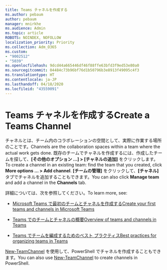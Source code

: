 ```yaml
---
title: Teams チャネルを作成する
ms.author: pebaum
author: pebaum
manager: mnirkhe
ms.audience: Admin
ms.topic: article
ROBOTS: NOINDEX, NOFOLLOW
localization_priority: Priority
ms.collection: Adm_O365
ms.custom:
- "9002512"
- "5039"
ms.openlocfilehash: 9dcd44a665446df46f88ffe63bfd3f9ed53e80a0
ms.sourcegitcommit: 04484c73b96bf76d1b50796b3e8913f49095c4f3
ms.translationtype: HT
ms.contentlocale: ja-JP
ms.lasthandoff: 04/18/2020
ms.locfileid: "43559091"
---
```

# <a name="create-a-teams-channel"></a><span data-ttu-id="9ca60-102">Teams チャネルを作成する</span><span class="sxs-lookup"><span data-stu-id="9ca60-102">Create a Teams Channel</span></span>

<span data-ttu-id="9ca60-103">チャネルとは、チーム内のコラボレーションの空間として、実際に作業する場所のことです。</span><span class="sxs-lookup"><span data-stu-id="9ca60-103">Channels are the collaboration spaces within a team where the actual work gets done.</span></span> <span data-ttu-id="9ca60-104">既存のチームでチャネルを作成するには、作成したチームを探して、**[その他のオプション ...] > [チャネルの追加]** をクリックします。</span><span class="sxs-lookup"><span data-stu-id="9ca60-104">To create a channel in an existing team: find the team that you created, click **More options ... > Add channel**.</span></span> <span data-ttu-id="9ca60-105">**[チームの管理]** をクリックして、**[チャネル]** タブでチャネルを追加することもできます。</span><span class="sxs-lookup"><span data-stu-id="9ca60-105">You can also click **Manage team** and add a channel in the **Channels** tab.</span></span>

<span data-ttu-id="9ca60-106">詳細については、次を参照してください。</span><span class="sxs-lookup"><span data-stu-id="9ca60-106">To learn more, see:</span></span>

- [<span data-ttu-id="9ca60-107">Microsoft Teams で最初のチームとチャネルを作成する</span><span class="sxs-lookup"><span data-stu-id="9ca60-107">Create your first teams and channels in Microsoft Teams</span></span>](https://docs.microsoft.com/MicrosoftTeams/get-started-with-teams-create-your-first-teams-and-channels)

- [<span data-ttu-id="9ca60-108">Teams でのチームとチャネルの概要</span><span class="sxs-lookup"><span data-stu-id="9ca60-108">Overview of teams and channels in Teams</span></span>](https://docs.microsoft.com/microsoftteams/teams-channels-overview)

- [<span data-ttu-id="9ca60-109">Teams でチームを編成するためのベスト プラクティス</span><span class="sxs-lookup"><span data-stu-id="9ca60-109">Best practices for organizing teams in Teams</span></span>](https://docs.microsoft.com/MicrosoftTeams/best-practices-organizing)

<span data-ttu-id="9ca60-110">[New-TeamChannel](https://docs.microsoft.com/powershell/module/teams/new-teamchannel?view=teams-ps) を使用して、PowerShell でチャネルを作成することもできます。</span><span class="sxs-lookup"><span data-stu-id="9ca60-110">You can also use [New-TeamChannel](https://docs.microsoft.com/powershell/module/teams/new-teamchannel?view=teams-ps) to create channels in PowerShell.</span></span> 
